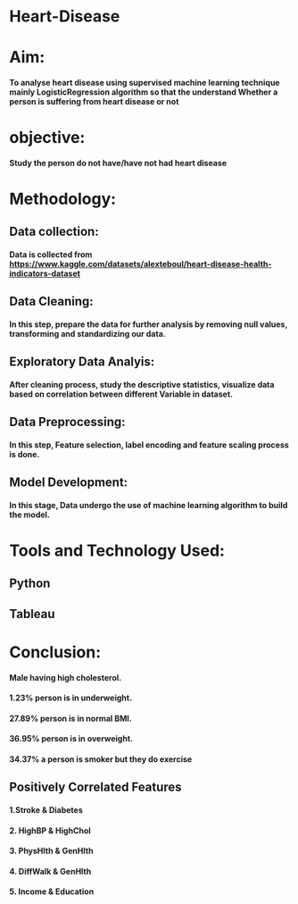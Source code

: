 # Heart-Disease

# Aim:
#### To analyse heart disease using supervised machine learning technique mainly LogisticRegression algorithm so that the understand  Whether a person is suffering from heart disease or not


# objective:
#### Study the person do not have/have not had heart disease 


# Methodology: 
## Data collection: 
#### Data is collected from https://www.kaggle.com/datasets/alexteboul/heart-disease-health-indicators-dataset 

## Data Cleaning: 
#### In this step, prepare the data for further analysis by removing null values, transforming and standardizing our data.

## Exploratory Data Analyis: 
#### After cleaning process, study the descriptive statistics, visualize data based on correlation between different Variable in dataset.

## Data Preprocessing: 
#### In this step, Feature selection, label encoding and feature scaling process is done.

## Model Development: 
#### In this stage, Data undergo the use of machine learning algorithm to build the model.


# Tools and Technology Used:
## Python 
## Tableau


# Conclusion:

####  Male having high cholesterol.
#### 1.23%  person is in underweight.
#### 27.89% person is in normal BMI.
####  36.95% person is in overweight.
####  34.37% a person is smoker but they do exercise

## Positively Correlated Features 
 #### 1.Stroke & Diabetes  
 #### 2. HighBP & HighChol  
 #### 3. PhysHlth &  GenHlth    
 #### 4. DiffWalk & GenHlth  
#### 5. Income   & Education 
